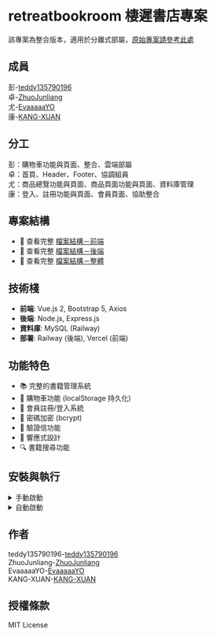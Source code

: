 # retreatbookroom 棲遲書店專案
該專案為整合版本，適用於分離式部屬，[原始專案請參考此處](https://github.com/teddy135790196/CHU)

## 成員
彭-[teddy135790196](https://github.com/teddy135790196)<br>
卓-[ZhuoJunliang](https://github.com/ZhuoJunliang)<br>
尤-[EvaaaaaYO](https://github.com/EvaaaaaYO)<br>
康-[KANG-XUAN](https://github.com/KANG-XUAN)<br>

## 分工
彭：購物車功能與頁面、整合、雲端部屬<br>
卓：首頁、Header、Footer、協調組員<br>
尤：商品總覽功能與頁面、商品頁面功能與頁面、資料庫管理<br>
康：登入、註冊功能與頁面、會員頁面、協助整合<br>

## 專案結構
- 📁 查看完整 [檔案結構－前端](./docs/檔案結構－前端.txt)
- 📁 查看完整 [檔案結構－後端](./docs/檔案結構－後端.txt)
- 📁 查看完整 [檔案結構－整體](./docs/檔案結構－整體.txt)

## 技術棧
- **前端**: Vue.js 2, Bootstrap 5, Axios
- **後端**: Node.js, Express.js
- **資料庫**: MySQL (Railway)
- **部署**: Railway (後端), Vercel (前端)

## 功能特色
- 📚 完整的書籍管理系統
- 🛒 購物車功能 (localStorage 持久化)
- 👤 會員註冊/登入系統
- 🔐 密碼加密 (bcrypt)
- 📩 驗證信功能
- 🎨 響應式設計
- 🔍 書籍搜尋功能


## 安裝與執行

<details> 
<summary>手動啟動</summary>

### 後端啟動
```bash
cd backend
npm install
npm start
```

### 前端啟動
```bash
cd frontend
npm install
npm run serve
```
</details> 

<details> 

<summary>自動啟動</summary>

1. 取得專案碼
```
git clone https://github.com/KANG-XUAN/GhostKeys.git
cd GhostKeys
```

2. 安裝依賴(僅需第一次)
- 雙擊"自動_install.bat"便會自動安裝所需插件

3. 啟動開發伺服器
- 雙擊"自動_啟動.bat"便會自動開啟前後端cmd
- ⚠️ 如果"自動_啟動"無法正常出現前後端cmd，那麼請分別使用"自動_啟動前端"、"自動_啟動後端"即可分開啟動

4. 在瀏覽器開啟
- 找到前端的cmd => 複製顯示的網址貼到瀏覽器
</details>


## 作者
teddy135790196-[teddy135790196](https://github.com/teddy135790196)<br>
ZhuoJunliang-[ZhuoJunliang](https://github.com/ZhuoJunliang)<br>
EvaaaaaYO-[EvaaaaaYO](https://github.com/EvaaaaaYO)<br>
KANG-XUAN-[KANG-XUAN](https://github.com/KANG-XUAN)<br>


## 授權條款
MIT License
